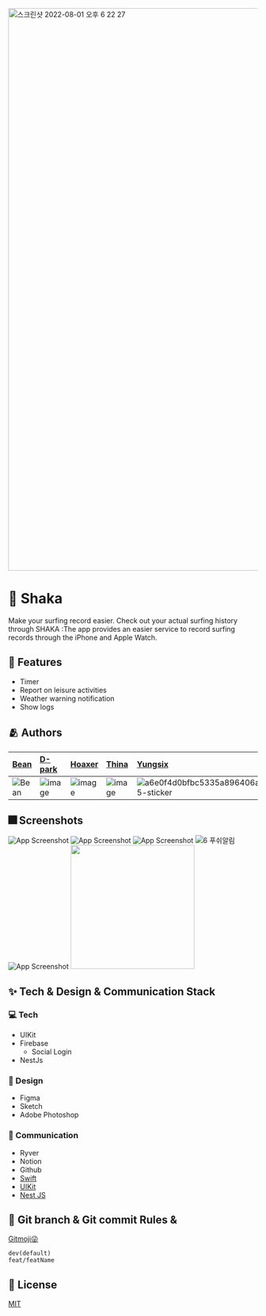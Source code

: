 <img width="1134" alt="스크린샷 2022-08-01 오후 6 22 27" src="https://user-images.githubusercontent.com/77766769/182117183-ef3c87bc-d747-451b-8fc3-67e4a253a0f4.png">


# :iphone: Shaka

Make your surfing record easier. Check out your actual surfing history through SHAKA
:The app provides an easier service to record surfing records through the iPhone and Apple Watch.

## :pushpin: Features

- Timer
- Report on leisure activities
- Weather warning notification
- Show logs


## :people_hugging: Authors

[Bean](https://github.com/Park-Wonbin) | [D-park](https://github.com/Junghoon-P) |   [Hoaxer](https://github.com/GREATHOAXER) |  [Thina](https://github.com/yoo86) | [Yungsix](https://www.github.com/YunSeok-Choi) |
:---|:---|:---|:---|:---
![Bean](https://user-images.githubusercontent.com/66102708/181802779-a64993c5-eee3-4f4e-bf69-b87d0dcf28ba.png) | ![image](https://user-images.githubusercontent.com/66102708/182011539-2cff4811-35c6-42a8-bc00-bc3d177d70d8.png) | ![image](https://user-images.githubusercontent.com/66102708/182011561-c008de60-4b03-4c9f-9d10-e065ce59891f.png) | ![image](https://user-images.githubusercontent.com/66102708/182011589-b3cf6c60-6885-4c4b-95a1-14662968398c.png) | ![a6e0f4d0bfbc5335a896406a1dbe1305-sticker](https://user-images.githubusercontent.com/66102708/181803139-067869e2-8b5b-4b1e-a70e-eda62a6576b1.png)


## :fireworks: Screenshots

![App Screenshot](https://user-images.githubusercontent.com/77766769/182102934-96afe591-954d-40f3-bfdf-65f1ff836713.gif)
![App Screenshot](https://user-images.githubusercontent.com/77766769/182102910-a66e0ee1-67ec-44d8-96c5-0b4eed3625fa.gif)
![App Screenshot](https://user-images.githubusercontent.com/77766769/182102917-da6e41ef-c6d3-4a14-9f53-b479b8f5ba86.gif)
![6  푸쉬알림](https://user-images.githubusercontent.com/77766769/182117961-917b0b20-85e7-4249-8397-a804c6e8319d.gif)
![App Screenshot](https://user-images.githubusercontent.com/77766769/182102914-4cd3d955-ce2e-4bf5-a11f-0a08afbddf0f.gif)
<img src="https://user-images.githubusercontent.com/77766769/182116389-4bdcf09b-a6d4-4259-87f9-6ffaeb37cd46.gif" width="250">

## :sparkles: Tech & Design & Communication   Stack

### 💻 Tech
- UIKit  
- Firebase
  - Social Login
- NestJs


### 🎨 Design
- Figma
- Sketch
- Adobe Photoshop


### 💬 Communication
- Ryver
- Notion
- Github 
- [Swift](https://docs.swift.org/swift-book/)
- [UIKit](https://developer.apple.com/documentation/uikit)
- [Nest JS](https://docs.nestjs.com/)


## 🔀 Git branch & Git commit Rules &
[Gitmoji😜](https://gitmoji.dev/)
```
dev(default)
feat/featName
```

## 🔐 License
[MIT](https://choosealicense.com/licenses/mit/)

